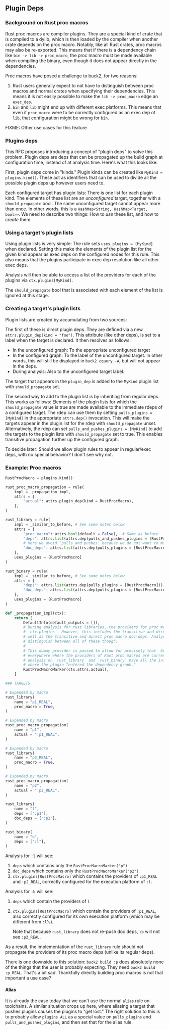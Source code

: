 ## Plugin Deps

### Background on Rust proc macros

Rust proc macros are compiler plugins. They are a special kind of crate that is compiled to a dylib,
which is then loaded by the compiler when another crate depends on the proc macro. Notably, like all
Rust crates, proc macros may also be re-exported. This means that if there is a dependency chain
like `bin -> lib -> proc_macro`, the proc macro must be made available when compiling the binary,
even though it does not appear directly in the dependencies.

Proc macros have posed a challenge to buck2, for two reasons:
 1. Rust users generally expect to not have to distinguish between proc macros and normal crates
    when specifying their dependencies. This means it is not easily possible to make the `lib ->
    proc_macro` edge an `exec_dep`.
 2. `bin` and `lib` might end up with different exec platforms. This means that even if `proc_macro`
    were to be correctly configured as an exec dep of `lib`, that configuration might be wrong for
    `bin`.

FIXME: Other use cases for this feature

### Plugins deps

This RFC proposes introducing a concept of "plugin deps" to solve this problem. Plugin deps are deps
that can be propagated up the build graph at configuration time, instead of at analysis time. Here's
what this looks like:

First, plugin deps come in "kinds." Plugin kinds can be created like `MyKind = plugins.kind()`. These
act as identifiers that can be used to divide all the possible plugin deps up however users need to.

Each configured target has plugin lists: There is one list for each plugin kind. The elements of
these list are an *unconfigured* target, together with a `should_propagate` bool. The same
unconfigured target cannot appear more than once. In other words, this is a `HashMap<String,
HashMap<Target, bool>>`. We need to describe two things: How to *use* these list, and how to
*create* them.

### Using a target's plugin lists

Using plugin lists is very simple: The rule sets `uses_plugins = [MyKind]` when declared. Setting
this make the elements of the plugin list for the given kind appear as exec deps on the configured
nodes for this rule. This also means that the plugins participate in exec dep resolution like all
other exec deps.

Analysis will then be able to access a list of the providers for each of the plugins via
`ctx.plugins[MyKind]`.

The `should_propagate` bool that is associated with each element of the list is ignored at this
stage.

### Creating a target's plugin lists

Plugin lists are created by accumulating from two sources:

The first of these is direct plugin deps. They are defined via a new `attrs.plugin_dep(kind =
"foo")`. This attribute (like other deps), is set to a label when the target is declared. It then
resolves as follows:

 * In the unconfigured graph: To the appropriate unconfigured target
 * In the configured graph: To the label of the unconfigured target. In other words, this will still
   be displayed in `buck2 cquery -A`, but will not appear in the deps.
 * During analysis: Also to the unconfigured target label.

The target that appears in the `plugin_dep` is added to the `MyKind` plugin list with
`should_propagate` set.

The second way to add to the plugin list is by inheriting from regular deps. This works as follows:
Elements of the plugin lists for which the `should_propagate` value is true are made available to
the immediate rdeps of a configured target. The rdep can use them by setting `pulls_plugins =
[MyKind]` in the appropriate `attrs.dep()` invocation. This will make the targets appear in the
plugin list for the rdep with `should_propagate` unset. Alternatively, the rdep can set
`pulls_and_pushes_plugins = [MyKind]` to add the targets to the plugin lists with `should_propagate`
set to true. This enables transitive propagation further up the configured graph.

To decide later: Should we allow plugin rules to appear in regular/exec deps, with no special
behavior? I don't see why not.

### Example: Proc macros

```py
RustProcMacro = plugins.kind()

rust_proc_macro_propagation = rule(
    impl = _propagation_impl,
    attrs = {
        "actual": attrs.plugin_dep(kind = RustProcMacro),
    },
)

rust_library = rule(
    impl = _similar_to_before, # See some notes below
    attrs = {
        "proc_macro": attrs.bool(default = False),  # Same as before
        "deps": attrs.list(attrs.dep(pulls_and_pushes_plugins = [RustProcMacro])),
        # Here we avoid `pulls_and_pushes` because we do not want to make these deps available to rdeps
        "doc_deps": attrs.list(attrs.dep(pulls_plugins = [RustProcMacro])),
    },
    uses_plugins = [RustProcMacro]
)

rust_binary = rule(
    impl = _similar_to_before, # See some notes below
    attrs = {
        "deps": attrs.list(attrs.dep(pulls_plugins = [RustProcMacro])),
        "doc_deps": attrs.list(attrs.dep(pulls_plugins = [RustProcMacro])),
    },
    uses_plugins = [RustProcMacro]
)

def _propagation_impl(ctx):
    return [
        DefaultInfo(default_outputs = []),
        # During analysis for rust libraries, the providers for proc macros will appear in
        # `ctx.plugins`. However, this includes the transitive and direct proc macro deps, as
        # well as the transitive and direct proc macro doc-deps. Analysis needs to be able to
        # distinguish between all of these though.
        #
        # This dummy provider is passed to allow for precisely that. Generally, it will be passed
        # everywhere where the providers of Rust proc macros are currently passed. That ensures that
        # analysis on `rust_library` and `rust_binary` have all the information they need about
        # where the plugin "entered the dependency graph."
        RustProcMacroMarker(ctx.attrs.actual),
    ]

### TARGETS

# Expanded by macro
rust_library(
    name = "p1_REAL",
    proc_macro = True,
)

# Expanded by macro
rust_proc_macro_propagation(
    name = "p1",
    actual = ":p1_REAL",
)

# Expanded by macro
rust_library(
    name = "p2_REAL",
    proc_macro = True,
)

# Expanded by macro
rust_proc_macro_propagation(
    name = "p2",
    actual = ":p2_REAL",
)

rust_library(
    name = "l",
    deps = [":p1"],
    doc_deps = [":p2"],
)

rust_binary(
    name = "b",
    deps = [":l"],
)
```

Analysis for `:l` will see:
 1. `deps` which contains only the `RustProcMacroMarker("p")`
 2. `doc_deps` which contains only the `RustProcMacroMarker("p2")`
 3. `ctx.plugins[RustProcMacro]` which contains the providers of `:p1_REAL` and `:p2_REAL`,
     correctly configured for the execution platform of `:l`.

Analysis for `:b` will see:
 1. `deps` which contain the providers of `l`
 2. `ctx.plugins[RustProcMacro]` which contain the providers of `:p1_REAL`, also correctly
    configured for its own execution platform (which may be different from `:l`'s).

    Note that because `rust_library` does not re-push doc deps, `:b` will not see `:p2_REAL`.

As a result, the implementation of the `rust_library` rule should not propagate the providers of its
proc macro deps (unlike its regular deps).

There is one downside to this solution: `buck2 build :p` does absolutely none of the things that the
user is probably expecting. They need `buck2 build :p_REAL`. That's a bit sad. Thankfully directly
building proc macros is not that important a use case?

#### Alias

It is already the case today that we can't use the normal `alias` rule on toolchains. A similar
situation crops up here, where aliasing a target that pushes plugins causes the plugins to "get
lost." The right solution to this is to probably allow `plugins.ALL` as a special value on
`pulls_plugins` and `pulls_and_pushes_plugins`, and then set that for the alias rule.
